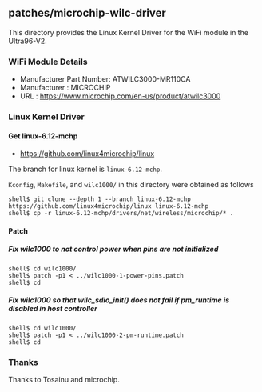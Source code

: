 patches/microchip-wilc-driver
------------------------------------------------------------------------------------

This directory provides the Linux Kernel Driver for the WiFi module in the Ultra96-V2.

### WiFi Module Details

 * Manufacturer Part Number: ATWILC3000-MR110CA
 * Manufacturer            : MICROCHIP
 * URL                     : https://www.microchip.com/en-us/product/atwilc3000
 
### Linux Kernel Driver

#### Get linux-6.12-mchp

 * https://github.com/linux4microchip/linux

The branch for linux kernel is ```linux-6.12-mchp```.

```Kconfig```, ```Makefile```, and ```wilc1000/``` in this directory were obtained as follows

```console
shell$ git clone --depth 1 --branch linux-6.12-mchp https://github.com/linux4microchip/linux linux-6.12-mchp
shell$ cp -r linux-6.12-mchp/drivers/net/wireless/microchip/* .
```

#### Patch

##### Fix wilc1000 to not control power when pins are not initialized

```console
shell$ cd wilc1000/
shell$ patch -p1 < ../wilc1000-1-power-pins.patch
shell$ cd
```

##### Fix wilc1000 so that wilc_sdio_init() does not fail if pm_runtime is disabled in host controller

```console
shell$ cd wilc1000/
shell$ patch -p1 < ../wilc1000-2-pm-runtime.patch
shell$ cd
```

### Thanks

Thanks to Tosainu and microchip.


